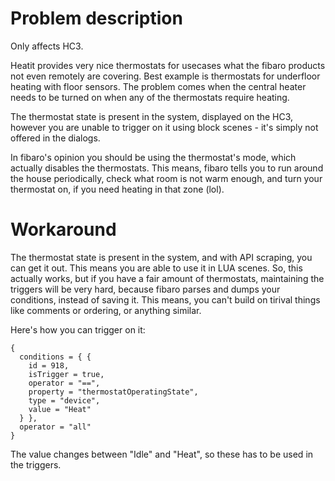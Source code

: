 # Problem description

Only affects HC3.

Heatit provides very nice thermostats for usecases what the fibaro products not even remotely are covering. Best example is thermostats for underfloor heating with floor sensors. The problem comes when the central heater needs to be turned on when any of the thermostats require heating.

The thermostat state is present in the system, displayed on the HC3, however you are unable to trigger on it using block scenes - it's simply not offered in the dialogs.

In fibaro's opinion you should be using the thermostat's mode, which actually disables the thermostats. This means, fibaro tells you to run around the house periodically, check what room is not warm enough, and turn your thermostat on, if you need heating in that zone (lol).

# Workaround

The thermostat state is present in the system, and with API scraping, you can get it out. This means you are able to use it in LUA scenes. So, this actually works, but if you have a fair amount of thermostats, maintaining the triggers will be very hard, because fibaro parses and dumps your conditions, instead of saving it. This means, you can't build on tirival things like comments or ordering, or anything similar.

Here's how you can trigger on it:
```
{
  conditions = { {
    id = 918,
    isTrigger = true,
    operator = "==",
    property = "thermostatOperatingState",
    type = "device",
    value = "Heat"
  } },
  operator = "all"
}
```

The value changes between "Idle" and "Heat", so these has to be used in the triggers.
